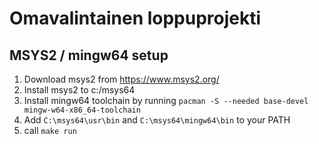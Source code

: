 # Omavalintainen loppuprojekti

## MSYS2 / mingw64 setup

1. Download msys2 from https://www.msys2.org/
2. Install msys2 to c:/msys64
3. Install mingw64 toolchain by running `pacman -S --needed base-devel mingw-w64-x86_64-toolchain`
4. Add `C:\msys64\usr\bin` and `C:\msys64\mingw64\bin` to your PATH
5. call `make run`
